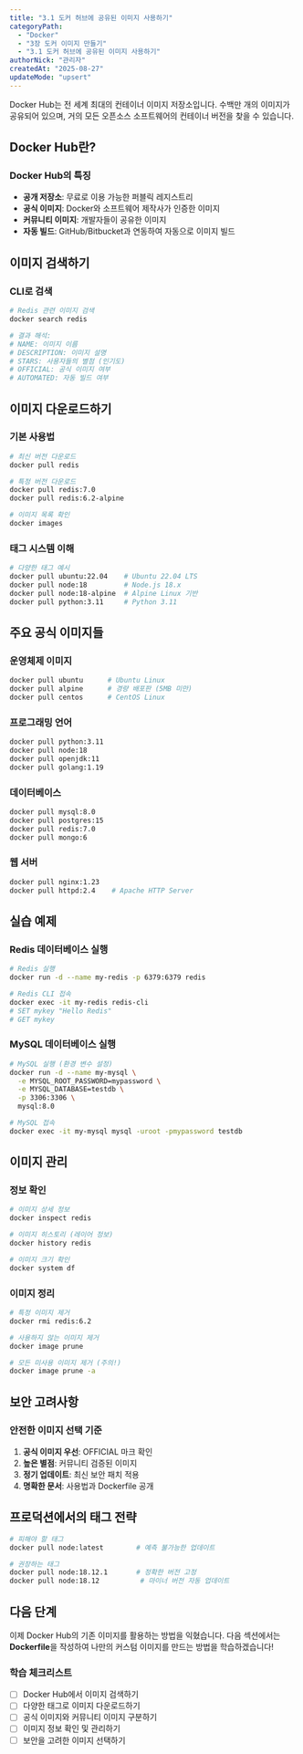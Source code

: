 ```yaml
---
title: "3.1 도커 허브에 공유된 이미지 사용하기"
categoryPath:
  - "Docker"
  - "3장 도커 이미지 만들기"
  - "3.1 도커 허브에 공유된 이미지 사용하기"
authorNick: "관리자"
createdAt: "2025-08-27"
updateMode: "upsert"
---
```

Docker Hub는 전 세계 최대의 컨테이너 이미지 저장소입니다. 수백만 개의 이미지가 공유되어 있으며, 거의 모든 오픈소스 소프트웨어의 컨테이너 버전을 찾을 수 있습니다.

## Docker Hub란?

### Docker Hub의 특징
- **공개 저장소**: 무료로 이용 가능한 퍼블릭 레지스트리
- **공식 이미지**: Docker와 소프트웨어 제작사가 인증한 이미지
- **커뮤니티 이미지**: 개발자들이 공유한 이미지
- **자동 빌드**: GitHub/Bitbucket과 연동하여 자동으로 이미지 빌드

## 이미지 검색하기

### CLI로 검색
```bash
# Redis 관련 이미지 검색
docker search redis

# 결과 해석:
# NAME: 이미지 이름
# DESCRIPTION: 이미지 설명  
# STARS: 사용자들의 별점 (인기도)
# OFFICIAL: 공식 이미지 여부
# AUTOMATED: 자동 빌드 여부
```

## 이미지 다운로드하기

### 기본 사용법
```bash
# 최신 버전 다운로드
docker pull redis

# 특정 버전 다운로드  
docker pull redis:7.0
docker pull redis:6.2-alpine

# 이미지 목록 확인
docker images
```

### 태그 시스템 이해
```bash
# 다양한 태그 예시
docker pull ubuntu:22.04    # Ubuntu 22.04 LTS
docker pull node:18         # Node.js 18.x
docker pull node:18-alpine  # Alpine Linux 기반
docker pull python:3.11     # Python 3.11
```

## 주요 공식 이미지들

### 운영체제 이미지
```bash
docker pull ubuntu      # Ubuntu Linux
docker pull alpine      # 경량 배포판 (5MB 미만)
docker pull centos      # CentOS Linux
```

### 프로그래밍 언어
```bash
docker pull python:3.11
docker pull node:18
docker pull openjdk:11
docker pull golang:1.19
```

### 데이터베이스
```bash
docker pull mysql:8.0
docker pull postgres:15
docker pull redis:7.0
docker pull mongo:6
```

### 웹 서버
```bash
docker pull nginx:1.23
docker pull httpd:2.4    # Apache HTTP Server
```

## 실습 예제

### Redis 데이터베이스 실행
```bash
# Redis 실행
docker run -d --name my-redis -p 6379:6379 redis

# Redis CLI 접속
docker exec -it my-redis redis-cli
# SET mykey "Hello Redis"
# GET mykey
```

### MySQL 데이터베이스 실행
```bash
# MySQL 실행 (환경 변수 설정)
docker run -d --name my-mysql \
  -e MYSQL_ROOT_PASSWORD=mypassword \
  -e MYSQL_DATABASE=testdb \
  -p 3306:3306 \
  mysql:8.0

# MySQL 접속
docker exec -it my-mysql mysql -uroot -pmypassword testdb
```

## 이미지 관리

### 정보 확인
```bash
# 이미지 상세 정보
docker inspect redis

# 이미지 히스토리 (레이어 정보)  
docker history redis

# 이미지 크기 확인
docker system df
```

### 이미지 정리
```bash
# 특정 이미지 제거
docker rmi redis:6.2

# 사용하지 않는 이미지 제거
docker image prune

# 모든 미사용 이미지 제거 (주의!)
docker image prune -a
```

## 보안 고려사항

### 안전한 이미지 선택 기준
1. **공식 이미지 우선**: OFFICIAL 마크 확인
2. **높은 별점**: 커뮤니티 검증된 이미지
3. **정기 업데이트**: 최신 보안 패치 적용
4. **명확한 문서**: 사용법과 Dockerfile 공개

## 프로덕션에서의 태그 전략

```bash
# 피해야 할 태그
docker pull node:latest        # 예측 불가능한 업데이트

# 권장하는 태그  
docker pull node:18.12.1       # 정확한 버전 고정
docker pull node:18.12          # 마이너 버전 자동 업데이트
```

## 다음 단계

이제 Docker Hub의 기존 이미지를 활용하는 방법을 익혔습니다. 다음 섹션에서는 **Dockerfile**을 작성하여 나만의 커스텀 이미지를 만드는 방법을 학습하겠습니다!

### 학습 체크리스트
- [ ] Docker Hub에서 이미지 검색하기
- [ ] 다양한 태그로 이미지 다운로드하기  
- [ ] 공식 이미지와 커뮤니티 이미지 구분하기
- [ ] 이미지 정보 확인 및 관리하기
- [ ] 보안을 고려한 이미지 선택하기